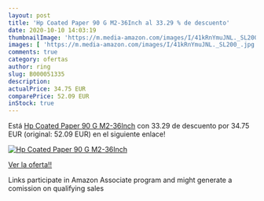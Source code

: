 ```yaml
---
layout: post
title: 'Hp Coated Paper 90 G M2-36Inch al 33.29 % de descuento'
date: 2020-10-10 14:03:19
thumbnailImage: 'https://m.media-amazon.com/images/I/41kRnYmuJNL._SL200_.jpg'
images: [ 'https://m.media-amazon.com/images/I/41kRnYmuJNL._SL200_.jpg' ]
comments: true
category: ofertas
author: ring
slug: B000051335
description:
actualPrice: 34.75 EUR
comparePrice: 52.09 EUR
inStock: true
---
```


Está [Hp Coated Paper 90 G M2-36Inch](https://www.amazon.it/dp/B000051335/?tag=tolees00-21) con 33.29 de descuento por 34.75 EUR (original: 52.09 EUR) en el siguiente enlace!

[![Hp Coated Paper 90 G M2-36Inch](https://m.media-amazon.com/images/I/41kRnYmuJNL._SL200_.jpg)](https://www.amazon.it/dp/B000051335/?tag=tolees00-21)

[Ver la oferta!!](https://www.amazon.it/dp/B000051335/?tag=tolees00-21)

Links participate in Amazon Associate program and might generate a comission on qualifying sales



